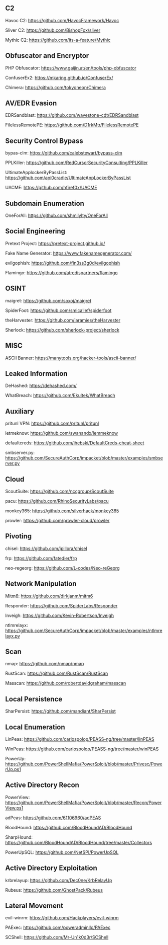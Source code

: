 ## C2
Havoc C2: https://github.com/HavocFramework/Havoc

Sliver C2: https://github.com/BishopFox/sliver

Mythic C2: https://github.com/its-a-feature/Mythic




## Obfuscator and Encryptor
PHP Obfuscator: https://www.gaijin.at/en/tools/php-obfuscator

ConfuserEx2: https://mkaring.github.io/ConfuserEx/

Chimera: https://github.com/tokyoneon/Chimera




## AV/EDR Evasion 
EDRSandblast: https://github.com/wavestone-cdt/EDRSandblast

FilelessRemotePE: https://github.com/D1rkMtr/FilelessRemotePE




## Security Control Bypass
bypas-clm: https://github.com/calebstewart/bypass-clm

PPLKiller: https://github.com/RedCursorSecurityConsulting/PPLKiller

UltimateApplockerByPassList: https://github.com/api0cradle/UltimateAppLockerByPassList

UACME: https://github.com/hfiref0x/UACME




## Subdomain Enumeration
OneForAll: https://github.com/shmilylty/OneForAll




## Social Engineering
Pretext Project: https://pretext-project.github.io/

Fake Name Generator: https://www.fakenamegenerator.com/

evilgophish: https://github.com/fin3ss3g0d/evilgophish

Flamingo: https://github.com/atredispartners/flamingo




## OSINT
maigret: https://github.com/soxoj/maigret

SpiderFoot: https://github.com/smicallef/spiderfoot

theHarvester: https://github.com/laramies/theHarvester

Sherlock: https://github.com/sherlock-project/sherlock



## MISC
ASCII Banner: https://manytools.org/hacker-tools/ascii-banner/




## Leaked Information
DeHashed: https://dehashed.com/

WhatBreach: https://github.com/Ekultek/WhatBreach




## Auxiliary
pritunl VPN: https://github.com/pritunl/pritunl

letmeknow: https://github.com/swanandx/lemmeknow

defaultcreds: https://github.com/ihebski/DefaultCreds-cheat-sheet

smbserver.py: https://github.com/SecureAuthCorp/impacket/blob/master/examples/smbserver.py




## Cloud
ScoutSuite: https://github.com/nccgroup/ScoutSuite

pacu: https://github.com/RhinoSecurityLabs/pacu

monkey365: https://github.com/silverhack/monkey365

prowler: https://github.com/prowler-cloud/prowler




## Pivoting
chisel: https://github.com/jpillora/chisel

frp: https://github.com/fatedier/frp

neo-regeorg: https://github.com/L-codes/Neo-reGeorg




## Network Manipulation
Mitm6: https://github.com/dirkjanm/mitm6

Responder: https://github.com/SpiderLabs/Responder

Inveigh: https://github.com/Kevin-Robertson/Inveigh

ntlmrelayx: https://github.com/SecureAuthCorp/impacket/blob/master/examples/ntlmrelayx.py



## Scan
nmap: https://github.com/nmap/nmap

RustScan: https://github.com/RustScan/RustScan

Masscan: https://github.com/robertdavidgraham/masscan

## Local Persistence
SharPersist: https://github.com/mandiant/SharPersist



## Local Enumeration
LinPeas: https://github.com/carlospolop/PEASS-ng/tree/master/linPEAS

WinPeas: https://github.com/carlospolop/PEASS-ng/tree/master/winPEAS

PowerUp: https://github.com/PowerShellMafia/PowerSploit/blob/master/Privesc/PowerUp.ps1




## Active Directory Recon
PowerView: https://github.com/PowerShellMafia/PowerSploit/blob/master/Recon/PowerView.ps1

adPeas: https://github.com/61106960/adPEAS

BloodHound: https://github.com/BloodHoundAD/BloodHound

SharpHound: https://github.com/BloodHoundAD/BloodHound/tree/master/Collectors

PowerUpSQL: https://github.com/NetSPI/PowerUpSQL




## Active Directory Exploitation
krbrelayup: https://github.com/Dec0ne/KrbRelayUp

Rubeus: https://github.com/GhostPack/Rubeus



## Lateral Movement
evil-winrm: https://github.com/Hackplayers/evil-winrm

PAExec: https://github.com/poweradminllc/PAExec

SCShell: https://github.com/Mr-Un1k0d3r/SCShell



